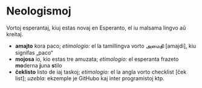 <!--
Signoj kaj mallongigoj: „“ **neologismo** _etimologio:_ vorto [esperanta prononco]
-->

# Neologismoj

Vortoj esperantaj, kiuj estas novaj en Esperanto, el iu malsama lingvo aŭ kreitaj.

- **amajto** kora paco; _etimologio:_ el la tamillingva vorto அமைதி [amajdi], kiu signifas „paco“
- **mojosa** io, kio estas tre amuzata; _etimologio:_ el esperanta frazeto **mo**derna **j**una **s**tilo
- **ĉeklisto** listo de iaj taskoj; _etimologio:_ el la angla vorto checklist [ĉek list]; _uzebla:_ ekzemple je GitHubo kaj inter programistoj ktp.

